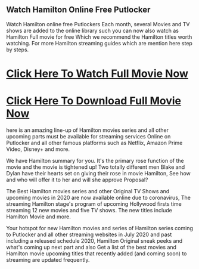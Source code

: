 ## Watch Hamilton Online Free Putlocker

Watch Hamilton online free Putlockers Each month, several Movies and TV shows are added to the online library such you can now also watch as Hamilton Full movie for free Which we recommend the Hamilton titles worth watching. For more Hamilton streaming guides which are mention here step by steps.

# [Click Here To Watch Full Movie Now](https://t.co/1TUspwKKFm)
# [Click Here To Download Full Movie Now](https://t.co/1TUspwKKFm)

here is an amazing line-up of Hamilton movies series and all other upcoming parts must be available for streaming services Online on Putlocker and all other famous platforms such as Netflix, Amazon Prime Video, Disney+ and more.

We have Hamilton summary for you. It's the primary rose function of the movie and the movie is tightened up! Two totally different men Blake and Dylan have their hearts set on giving their rose in movie Hamilton, See how and who will offer it to her and will she approve Proposal?

The Best Hamilton movies series and other Original TV Shows and upcoming movies in 2020 are now available online due to coronavirus, The streaming Hamilton stage's program of upcoming Hollywood firsts time streaming 12 new movies and five TV shows. The new titles include Hamilton Movie and more.

Your hotspot for new Hamilton movies and series of Hamilton series coming to Putlocker and all other streaming websites in July 2020 and past including a released schedule 2020, Hamilton Original sneak peeks and what's coming up next part and also Get a list of the best movies and Hamilton movie upcoming titles that recently added (and coming soon) to streaming are updated frequently.
